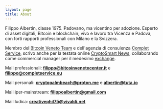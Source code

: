 ```yaml
---
layout: page
title: About
---
```


Filippo Albertin, classe 1975. Padovano, ma vicentino per adozione. Esperto di asset digitali, Bitcoin e blockchain, vivo e lavoro tra Vicenza e Padova, con forti rapporti professionali con Milano e la Svizzera.

Membro del [Bitcoin Veneto Team](http://www.bitcoinvenetocenter.it) e dell'agenzia di consulenza [Complet Service](https://www.completservice.eu), scrivo anche per la testata online [CryptoSmart News](https://cryptosmart.it/crypto-blog), collaborando come commercial manager per il medesimo [exchange](https://cryptosmart.it).

Mail professionali: **filippo@bitcoinvenetocenter.it** e **filippo@completservice.eu**

Mail personali: **cryptopalmbeach@proton.me** e **albertin@tuta.io**

Mail iper-mainstream: **filippoalbertin@gmail.com**

Mail ludica: **creativephil75@vivaldi.net**

